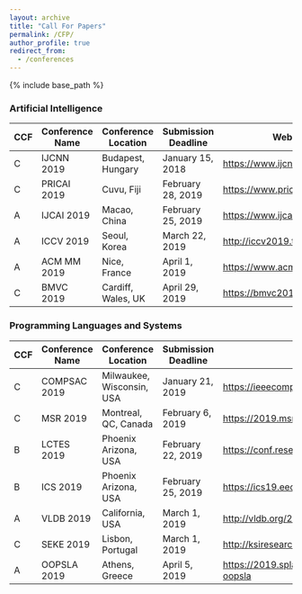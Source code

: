 ```yaml
---
layout: archive
title: "Call For Papers"
permalink: /CFP/
author_profile: true
redirect_from:
  - /conferences
---
```


{% include base_path %}

### Artificial Intelligence

|  CCF | Conference Name | Conference Location | Submission Deadline | Website |
| ------------ | ------------ |  ------------ |  ------------ |  ------------ |
| C | IJCNN 2019 | Budapest, Hungary | January 15, 2018 | <https://www.ijcnn.org/> |
| C | PRICAI 2019 | Cuvu, Fiji | February 28, 2019 | <https://www.pricai.org/2019/> |
| A | IJCAI 2019 | Macao, China | February 25, 2019 | <https://www.ijcai19.org> |
| A | ICCV 2019 | Seoul, Korea | March 22, 2019 | <http://iccv2019.thecvf.com/> |
| A | ACM MM 2019 | Nice, France | April 1, 2019 | <https://www.acmmm.org/2019/> |
| C | BMVC 2019 | Cardiff, Wales, UK | April 29, 2019 | <https://bmvc2019.org> |


### Programming Languages and Systems

|  CCF | Conference Name | Conference Location | Submission Deadline | Website |
| ------------ | ------------ |  ------------ |  ------------ |  ------------ |
| C | COMPSAC 2019 | Milwaukee, Wisconsin, USA | January 21, 2019 | <https://ieeecompsac.computer.org/2019/> |
| C | MSR 2019 | Montreal, QC, Canada | February 6, 2019 | <https://2019.msrconf.org/> |
| B | LCTES 2019 | Phoenix Arizona, USA | February 22, 2019 | <https://conf.researchr.org/home/LCTES-2019> |
| B | ICS 2019 | Phoenix Arizona, USA | February 25, 2019 | <https://ics19.eecis.udel.edu> |
| A | VLDB 2019 | California, USA | March 1, 2019 | <http://vldb.org/2019/> |
| C | SEKE 2019 | Lisbon, Portugal | March 1, 2019 | <http://ksiresearchorg.ipage.com/seke/seke19.html> |
| A | OOPSLA 2019 | Athens, Greece | April 5, 2019 | <https://2019.splashcon.org/track/splash-2019-oopsla> |
